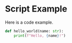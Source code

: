 # Script Example
Here is a code example.



```python
def hello_world(name: str):
    print(f"Hello, {name}!")
```
